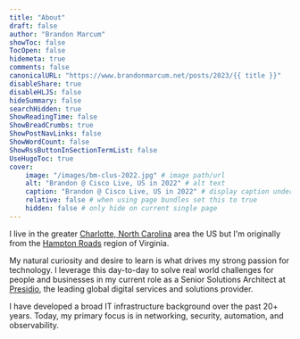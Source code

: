```yaml
---
title: "About"
draft: false
author: "Brandon Marcum"
showToc: false
TocOpen: false
hidemeta: true
comments: false
canonicalURL: "https://www.brandonmarcum.net/posts/2023/{{ title }}"
disableShare: true
disableHLJS: false
hideSummary: false
searchHidden: true
ShowReadingTime: false
ShowBreadCrumbs: true
ShowPostNavLinks: false
ShowWordCount: false
ShowRssButtonInSectionTermList: false
UseHugoToc: true
cover:
    image: "/images/bm-clus-2022.jpg" # image path/url
    alt: "Brandon @ Cisco Live, US in 2022" # alt text
    caption: "Brandon @ Cisco Live, US in 2022" # display caption under cover
    relative: false # when using page bundles set this to true
    hidden: false # only hide on current single page
---
```


I live in the greater [Charlotte, North Carolina](https://en.wikipedia.org/wiki/Charlotte,_North_Carolina) area the US but I'm originally from the [Hampton Roads](https://en.wikipedia.org/wiki/Hampton_Roads) region of Virginia.

My natural curiosity and desire to learn is what drives my strong passion for technology. I leverage this day-to-day to solve real world challenges for people and businesses in my current role as a Senior Solutions Architect at [Presidio](https://www.presidio.com/), the leading global digital services and solutions provider.

I have developed a broad IT infrastructure background over the past 20+ years. Today, my primary focus is in networking, security, automation, and observability.
